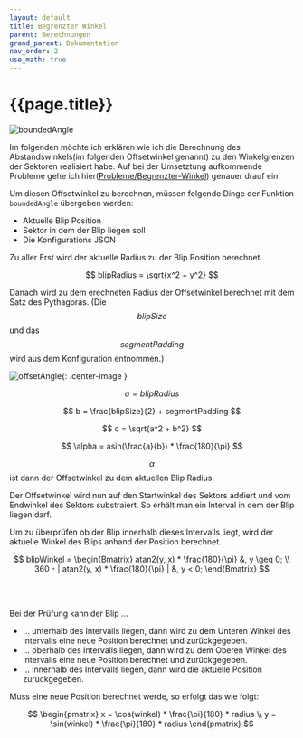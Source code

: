 ```yaml
---
layout: default
title: Begrenzter Winkel
parent: Berechnungen
grand_parent: Dokumentation
nav_order: 2
use_math: true
---
```


# {{page.title}}

![boundedAngle](/assets/boundedAngle.svg "boundedAngle")

Im folgenden möchte ich erklären wie ich die Berechnung des Abstandswinkels(im folgenden Offsetwinkel genannt) zu den Winkelgrenzen der Sektoren realisiert habe. Auf bei der Umsetztung aufkommende Probleme gehe ich hier([Probleme/Begrenzter-Winkel]) genauer drauf ein.

Um diesen Offsetwinkel zu berechnen, müssen folgende Dinge der Funktion `boundedAngle` übergeben werden:
- Aktuelle Blip Position
- Sektor in dem der Blip liegen soll
- Die Konfigurations JSON

Zu aller Erst wird der aktuelle Radius zu der Blip Position berechnet. 

$$
blipRadius = \sqrt{x^2 + y^2}
$$

Danach wird zu dem erechneten Radius der Offsetwinkel berechnet mit dem Satz des Pythagoras. (Die $$blipSize$$ und das $$segmentPadding$$ wird aus dem Konfiguration entnommen.)

![offsetAngle](/assets/offsetAngle.svg "offsetAngle"){: .center-image }

$$
a = blipRadius
$$

$$
b = \frac{blipSize}{2} + segmentPadding
$$

$$
c = \sqrt{a^2 + b^2}
$$

$$
\alpha = asin(\frac{a}{b}) * \frac{180}{\pi}
$$

$$\alpha$$ ist dann der Offsetwinkel zu dem aktuellen Blip Radius.

Der Offsetwinkel wird nun auf den Startwinkel des Sektors addiert und vom Endwinkel des Sektors substraiert. So erhält man ein Interval in dem der Blip liegen darf.

Um zu überprüfen ob der Blip innerhalb dieses Intervalls liegt, wird der aktuelle Winkel des Blips anhand der Position berechnet.

$$
blipWinkel = 
\begin{Bmatrix} 
atan2(y, x) * \frac{180}{\pi} &, y \geq 0; \\ 
360 - | atan2(y, x) * \frac{180}{\pi} | &, y < 0; 
\end{Bmatrix} 
$$

<br>
<br>

Bei der Prüfung kann der Blip ...<br>
- ... unterhalb des Intervalls liegen, dann wird zu dem Unteren Winkel des Intervalls eine neue Position berechnet und zurückgegeben.
- ... oberhalb des Intervalls liegen, dann wird zu dem Oberen Winkel des Intervalls eine neue Position berechnet und zurückgegeben.
- ... innerhalb des Intervalls liegen, dann wird die aktuelle Position zurückgegeben.

Muss eine neue Position berechnet werde, so erfolgt das wie folgt:

$$
\begin{pmatrix}
x = \cos(winkel) * \frac{\pi}{180} * radius \\
y = \sin(winkel) * \frac{\pi}{180} * radius
\end{pmatrix}
$$



<!-- Damit die Blips in ihrem Segment bleiben und nicht an den Seiten aus ihrem Segment kommen können, musste eine Begrenzung gefunden werden die auch funktioniert wenn im Radar ___mehr___ oder ___weniger___ als **vier** Sektoren dargestellt werden.

Ich habe mich dafür entschieden, die Begrenzung der Sektoren mit einem Startwinkels und einem Endwinkels zu realisieren. Dies zu realisieren war relativ einfach, allerdings hat dies zu ein paar Problemen geführt. Auf diese Probleme gehe ich auf einer Seperaten Seite ein (TODO Link zur Seite).  -->

[Probleme/Begrenzter-Winkel]: /pages/documentation/problems/boundedAngle.html